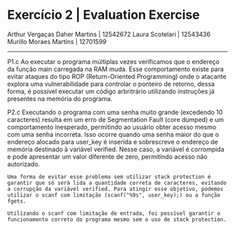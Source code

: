 # Exercício 2 | Evaluation Exercise

Arthur Vergaças Daher Martins | 12542672
Laura Scotelari | 12543436
Murillo Moraes Martins | 12701599

---

P1.c 
    Ao executar o programa múltiplas vezes verificamos que o endereço da função main carregada na RAM muda. Esse comportamento existe para evitar ataques do tipo ROP (Return-Oriented Programming) onde o atacante explora uma vulnerabilidade para controlar o ponteiro de retorno, dessa forma, é possível executar um código arbritrário utilizando instruções já presentes na memória do programa. 

P2.c
    Executando o programa com uma senha muito grande (excedendo 10 caracteres) resulta em um erro de Segmentation Fault (core dumped) e um comportamento inesperado, permitindo ao usuário obter acesso mesmo com uma senha incorreta. Isso ocorre quando uma senha maior do que o endereço alocado para user_key é inserida e sobrescreve o endereço de memória destinado à variável verified. Nesse caso, a variável é corrompida e pode apresentar um valor diferente de zero, permitindo acesso não autorizado.

    Uma forma de evitar esse problema sem utilizar stack protection é garantir que só será lida a quantidade correta de caracteres, evitando a corrupção da variável verified. Para atingir esse objetivo, podemos utilizar o scanf com limitação (scanf("%9s", user_key);) ou a função fgets. 

    Utilizando o scanf com limitação de entrada, foi possível garantir o funcionamento correto do programa mesmo sem o uso de stack protection.


